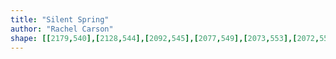 ```yaml
---
title: "Silent Spring"
author: "Rachel Carson"
shape: [[2179,540],[2128,544],[2092,545],[2077,549],[2073,553],[2072,557],[2078,597],[2083,608],[2087,623],[2090,663],[2093,677],[2092,686],[2094,695],[2094,713],[2096,720],[2096,734],[2098,744],[2100,802],[2100,862],[2102,900],[2105,917],[2106,956],[2110,982],[2110,1007],[2112,1016],[2113,1042],[2118,1087],[2122,1154],[2129,1207],[2134,1291],[2137,1307],[2143,1381],[2148,1402],[2155,1467],[2155,1479],[2159,1506],[2166,1612],[2174,1696],[2175,1748],[2177,1758],[2182,1764],[2193,1768],[2202,1769],[2261,1765],[2281,1762],[2291,1757],[2294,1743],[2292,1735],[2292,1709],[2288,1680],[2288,1658],[2285,1638],[2279,1521],[2271,1418],[2268,1349],[2266,1338],[2265,1304],[2262,1281],[2262,1260],[2257,1200],[2257,1177],[2255,1164],[2254,1132],[2252,1120],[2252,1097],[2249,1068],[2249,1043],[2247,1030],[2245,973],[2240,915],[2236,825],[2232,779],[2230,730],[2228,717],[2225,642],[2220,582],[2220,560],[2219,553],[2216,547],[2206,541],[2191,540]]
---
```



